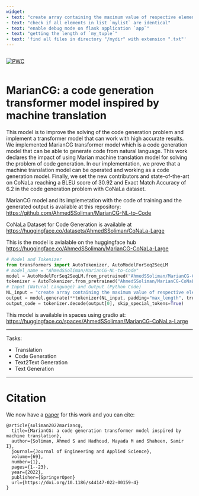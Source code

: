 ```yaml
---
widget:
- text: "create array containing the maximum value of respective elements of array `[2, 3, 4]` and array `[1, 5, 2]"
- text: "check if all elements in list `mylist` are identical"
- text: "enable debug mode on flask application `app`"
- text: "getting the length of `my_tuple`"
- text: 'find all files in directory "/mydir" with extension ".txt"'
---
```


```
```
[![PWC](https://img.shields.io/endpoint.svg?url=https://paperswithcode.com/badge/mariancg-a-code-generation-transformer-model/code-generation-on-conala)](https://paperswithcode.com/sota/code-generation-on-conala?p=mariancg-a-code-generation-transformer-model)
```

```

# MarianCG: a code generation transformer model inspired by machine translation
This model is to improve the solving of the code generation problem and implement a transformer model that can work with high accurate results. We implemented MarianCG transformer model which is a code generation model that can be able to generate code from natural language. This work declares the impact of using Marian machine translation model for solving the problem of code generation. In our implementation, we prove that a machine translation model can be operated and working as a code generation model. Finally, we set the new contributors and state-of-the-art on CoNaLa reaching a BLEU score of 30.92 and Exact Match Accuracy of 6.2 in the code generation problem with CoNaLa dataset.

MarianCG model and its implemetation with the code of training and the generated output is available at this repository:
https://github.com/AhmedSSoliman/MarianCG-NL-to-Code

CoNaLa Dataset for Code Generation is available at
https://huggingface.co/datasets/AhmedSSoliman/CoNaLa-Large

This is the model is avialable on the huggingface hub https://huggingface.co/AhmedSSoliman/MarianCG-CoNaLa-Large
```python
# Model and Tokenizer
from transformers import AutoTokenizer, AutoModelForSeq2SeqLM
# model_name = "AhmedSSoliman/MarianCG-NL-to-Code"
model = AutoModelForSeq2SeqLM.from_pretrained("AhmedSSoliman/MarianCG-CoNaLa-Large")
tokenizer = AutoTokenizer.from_pretrained("AhmedSSoliman/MarianCG-CoNaLa-Large")
# Input (Natural Language) and Output (Python Code)
NL_input = "create array containing the maximum value of respective elements of array `[2, 3, 4]` and array `[1, 5, 2]"
output = model.generate(**tokenizer(NL_input, padding="max_length", truncation=True, max_length=512, return_tensors="pt"))
output_code = tokenizer.decode(output[0], skip_special_tokens=True)
```

This model is available in spaces using gradio at: https://huggingface.co/spaces/AhmedSSoliman/MarianCG-CoNaLa-Large


---
Tasks:
- Translation
- Code Generation
- Text2Text Generation
- Text Generation
---




# Citation

We now have a [paper](https://doi.org/10.1186/s44147-022-00159-4) for this work and you can cite:

```
@article{soliman2022mariancg,
  title={MarianCG: a code generation transformer model inspired by machine translation},
  author={Soliman, Ahmed S and Hadhoud, Mayada M and Shaheen, Samir I},
  journal={Journal of Engineering and Applied Science},
  volume={69},
  number={1},
  pages={1--23},
  year={2022},
  publisher={SpringerOpen}
  url={https://doi.org/10.1186/s44147-022-00159-4}
}

```
